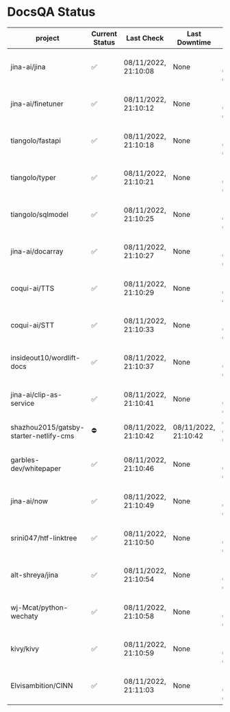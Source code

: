 # DocsQA Status

|               project                |Current Status|     Last Check     |   Last Downtime    |              % Uptime              |
|--------------------------------------|--------------|--------------------|--------------------|------------------------------------|
|jina-ai/jina                          |✅            |08/11/2022, 21:10:08|None                |100.000 (since 08/11/2022, 05:10:08)|
|jina-ai/finetuner                     |✅            |08/11/2022, 21:10:12|None                |100.000 (since 08/11/2022, 05:10:08)|
|tiangolo/fastapi                      |✅            |08/11/2022, 21:10:18|None                |100.000 (since 08/11/2022, 05:10:08)|
|tiangolo/typer                        |✅            |08/11/2022, 21:10:21|None                |100.000 (since 08/11/2022, 05:10:08)|
|tiangolo/sqlmodel                     |✅            |08/11/2022, 21:10:25|None                |100.000 (since 08/11/2022, 05:10:08)|
|jina-ai/docarray                      |✅            |08/11/2022, 21:10:27|None                |100.000 (since 08/11/2022, 05:10:08)|
|coqui-ai/TTS                          |✅            |08/11/2022, 21:10:29|None                |100.000 (since 08/11/2022, 05:10:08)|
|coqui-ai/STT                          |✅            |08/11/2022, 21:10:33|None                |100.000 (since 08/11/2022, 05:10:08)|
|insideout10/wordlift-docs             |✅            |08/11/2022, 21:10:37|None                |100.000 (since 08/11/2022, 05:10:08)|
|jina-ai/clip-as-service               |✅            |08/11/2022, 21:10:41|None                |100.000 (since 08/11/2022, 05:10:08)|
|shazhou2015/gatsby-starter-netlify-cms|⛔️           |08/11/2022, 21:10:42|08/11/2022, 21:10:42|0.000 (since 08/11/2022, 05:10:08)  |
|garbles-dev/whitepaper                |✅            |08/11/2022, 21:10:46|None                |100.000 (since 08/11/2022, 05:10:08)|
|jina-ai/now                           |✅            |08/11/2022, 21:10:49|None                |100.000 (since 08/11/2022, 05:10:08)|
|srini047/htf-linktree                 |✅            |08/11/2022, 21:10:50|None                |100.000 (since 08/11/2022, 05:10:08)|
|alt-shreya/jina                       |✅            |08/11/2022, 21:10:54|None                |100.000 (since 08/11/2022, 05:10:08)|
|wj-Mcat/python-wechaty                |✅            |08/11/2022, 21:10:58|None                |100.000 (since 08/11/2022, 05:10:08)|
|kivy/kivy                             |✅            |08/11/2022, 21:10:59|None                |100.000 (since 08/11/2022, 05:10:08)|
|Elvisambition/CINN                    |✅            |08/11/2022, 21:11:03|None                |100.000 (since 08/11/2022, 05:10:08)|
